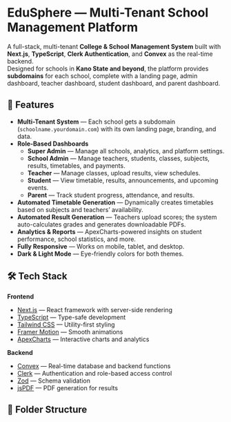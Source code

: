 # EduSphere — Multi-Tenant School Management Platform

A full-stack, multi-tenant **College & School Management System** built with **Next.js**, **TypeScript**, **Clerk Authentication**, and **Convex** as the real-time backend.  
Designed for schools in **Kano State and beyond**, the platform provides **subdomains** for each school, complete with a landing page, admin dashboard, teacher dashboard, student dashboard, and parent dashboard.  

## 🚀 Features

- **Multi-Tenant System** — Each school gets a subdomain (`schoolname.yourdomain.com`) with its own landing page, branding, and data.
- **Role-Based Dashboards**
  - **Super Admin** — Manage all schools, analytics, and platform settings.
  - **School Admin** — Manage teachers, students, classes, subjects, results, timetables, and payments.
  - **Teacher** — Manage classes, upload results, view schedules.
  - **Student** — View timetable, results, announcements, and upcoming events.
  - **Parent** — Track student progress, attendance, and results.
- **Automated Timetable Generation** — Dynamically creates timetables based on subjects and teachers’ availability.
- **Automated Result Generation** — Teachers upload scores; the system auto-calculates grades and generates downloadable PDFs.
- **Analytics & Reports** — ApexCharts-powered insights on student performance, school statistics, and more.
- **Fully Responsive** — Works on mobile, tablet, and desktop.
- **Dark & Light Mode** — Eye-friendly colors for both themes.

## 🛠 Tech Stack

**Frontend**
- [Next.js](https://nextjs.org/) — React framework with server-side rendering
- [TypeScript](https://www.typescriptlang.org/) — Type-safe development
- [Tailwind CSS](https://tailwindcss.com/) — Utility-first styling
- [Framer Motion](https://www.framer.com/motion/) — Smooth animations
- [ApexCharts](https://apexcharts.com/) — Interactive charts and analytics

**Backend**
- [Convex](https://convex.dev/) — Real-time database and backend functions
- [Clerk](https://clerk.com/) — Authentication and role-based access control
- [Zod](https://zod.dev/) — Schema validation
- [jsPDF](https://github.com/parallax/jsPDF) — PDF generation for results

## 📂 Folder Structure

